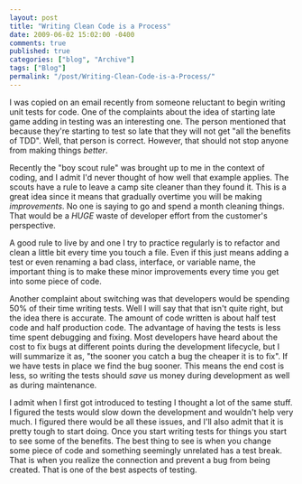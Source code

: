 ```yaml
---
layout: post
title: "Writing Clean Code is a Process"
date: 2009-06-02 15:02:00 -0400
comments: true
published: true
categories: ["blog", "Archive"]
tags: ["Blog"]
permalink: "/post/Writing-Clean-Code-is-a-Process/"
---
```

<!-- more -->



<p>I was copied on an email recently from someone reluctant to begin writing unit tests for code. One of the complaints about the idea of starting late game adding in testing was an interesting one. The person mentioned that because they're starting to test so late that they will not get "all the benefits of TDD". Well, that person is correct. However, that should not stop anyone from making things <em>better</em>.</p>
<p>Recently the "boy scout rule" was brought up to me in the context of coding, and I admit I'd never thought of how well that example applies. The scouts have a rule to leave a camp site cleaner than they found it. This is a great idea since it means that gradually overtime you will be making <em>improvements</em>. No one is saying to go and spend a month cleaning things. That would be a <em>HUGE</em> waste of developer effort from the customer's perspective.</p>
<p>A good rule to live by and one I try to practice regularly is to refactor and clean a little bit every time you touch a file. Even if this just means adding a test or even renaming a bad class, interface, or variable name, the important thing is to make these minor improvements every time you get into some piece of code.</p>
<p>Another complaint about switching was that developers would be spending 50% of their time writing tests. Well I will say that that isn't quite right, but the idea there is accurate. The amount of code written is about half test code and half production code. The advantage of having the tests is less time spent debugging and fixing. Most developers have heard about the cost to fix bugs at different points during the development lifecycle, but I will summarize it as, "the sooner you catch a bug the cheaper it is to fix". If we have tests in place we find the bug sooner. This means the end cost is less, so writing the tests should <em>save</em> us money during development as well as during maintenance.</p>
<p>I admit when I first got introduced to testing I thought a lot of the same stuff. I figured the tests would slow down the development and wouldn't help very much. I figured there would be all these issues, and I'll also admit that it is pretty tough to start doing. Once you start writing tests for things you start to see some of the benefits. The best thing to see is when you change some piece of code and something seemingly unrelated has a test break. That is when you realize the connection and prevent a bug from being created. That is one of the best aspects of testing.</p>
